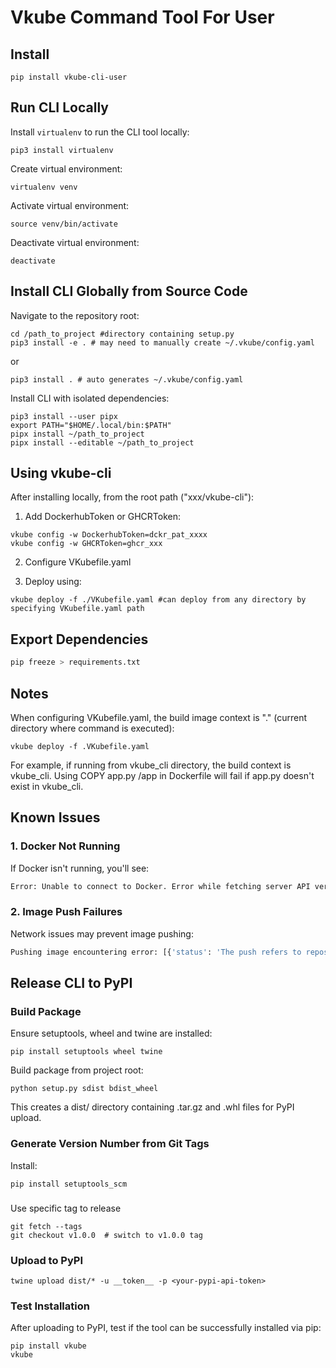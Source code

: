 # Vkube Command Tool For User

## Install

```shell
pip install vkube-cli-user
```

## Run CLI Locally

Install `virtualenv` to run the CLI tool locally:

```shell
pip3 install virtualenv
```

Create virtual environment:

```shell
virtualenv venv
```

Activate virtual environment:

```shell
source venv/bin/activate
```

Deactivate virtual environment:

```shell
deactivate
```

## Install CLI Globally from Source Code

Navigate to the repository root:

```shell
cd /path_to_project #directory containing setup.py
pip3 install -e . # may need to manually create ~/.vkube/config.yaml
```
or
```shell
pip3 install . # auto generates ~/.vkube/config.yaml
```

Install CLI with isolated dependencies:
```
pip3 install --user pipx
export PATH="$HOME/.local/bin:$PATH"
pipx install ~/path_to_project
pipx install --editable ~/path_to_project
```

## Using vkube-cli

After installing locally, from the root path ("xxx/vkube-cli"):

1. Add DockerhubToken or GHCRToken:

```shell
vkube config -w DockerhubToken=dckr_pat_xxxx
vkube config -w GHCRToken=ghcr_xxx
```

2. Configure VKubefile.yaml

3. Deploy using:

```shell
vkube deploy -f ./VKubefile.yaml #can deploy from any directory by specifying VKubefile.yaml path
```

## Export Dependencies

```bash
pip freeze > requirements.txt
```

## Notes

When configuring VKubefile.yaml, the build image context is "." (current directory where command is executed):

```shell
vkube deploy -f .VKubefile.yaml
```

For example, if running from vkube_cli directory, the build context is vkube_cli. Using COPY app.py /app in Dockerfile will fail if app.py doesn't exist in vkube_cli.

## Known Issues

### 1. Docker Not Running

If Docker isn't running, you'll see:

```sh
Error: Unable to connect to Docker. Error while fetching server API version: ('Connection aborted.', FileNotFoundError(2, 'No such file or directory'))
```

### 2. Image Push Failures

Network issues may prevent image pushing:

```sh
Pushing image encountering error: [{'status': 'The push refers to repository [docker.io/yourusername/myapp]'}, {'errorDetail': {'message': 'Get "https://registry-1.docker.io/v2/": net/http: TLS handshake timeout'}, 'error': 'Get "https://registry-1.docker.io/v2/": net/http: TLS handshake timeout'}]
```

## Release CLI to PyPI

### Build Package

Ensure setuptools, wheel and twine are installed:
```
pip install setuptools wheel twine
```

Build package from project root:
```
python setup.py sdist bdist_wheel
```
This creates a dist/ directory containing .tar.gz and .whl files for PyPI upload.

### Generate Version Number from Git Tags
Install:
```
pip install setuptools_scm
```

### 
Use specific tag to release 
```
git fetch --tags
git checkout v1.0.0  # switch to v1.0.0 tag
```
### Upload to PyPI

```
twine upload dist/* -u __token__ -p <your-pypi-api-token>
```

### Test Installation
After uploading to PyPI, test if the tool can be successfully installed via pip:

```
pip install vkube
vkube
```
